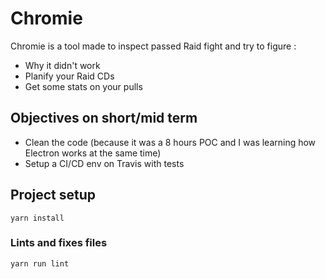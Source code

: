 # Chromie

Chromie is a tool made to inspect passed Raid fight and try to figure :
- Why it didn't work
- Planify your Raid CDs
- Get some stats on your pulls

## Objectives on short/mid term
- Clean the code (because it was a 8 hours POC and I was learning how Electron works at the same time)
- Setup a CI/CD env on Travis with tests

## Project setup
```
yarn install
```

### Lints and fixes files
```
yarn run lint
```
